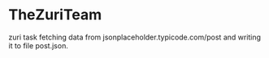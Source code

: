 # TheZuriTeam
 zuri task
fetching data from jsonplaceholder.typicode.com/post and writing it to file post.json.